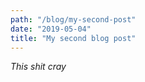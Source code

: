 ```yaml
---
path: "/blog/my-second-post"
date: "2019-05-04"
title: "My second blog post"
---
```


*This shit cray*